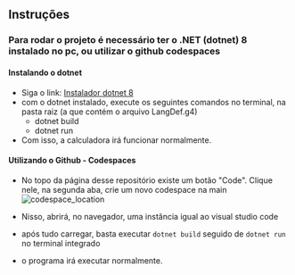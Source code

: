 ## Instruções

### Para rodar o projeto é necessário ter o .NET (dotnet) 8 instalado no pc, ou utilizar o github codespaces

#### Instalando o dotnet
- Siga o link: [Instalador dotnet 8](https://dotnet.microsoft.com/en-us/download/dotnet/8.0)
- com o dotnet instalado, execute os seguintes comandos no terminal, na pasta raiz (a que contém o arquivo LangDef.g4)
  - dotnet build
  - dotnet run
- Com isso, a calculadora irá funcionar normalmente.

#### Utilizando o Github - Codespaces
- No topo da página desse repositório existe um botão "Code". Clique nele, na segunda aba, crie um novo codespace na main
![codespace_location](https://github.com/user-attachments/assets/bb23311f-fdf8-42b7-8828-386f4525640b)

- Nisso, abrirá, no navegador, uma instância igual ao visual studio code
- após tudo carregar, basta executar `dotnet build` seguido de `dotnet run` no terminal integrado
- o programa irá executar normalmente.
